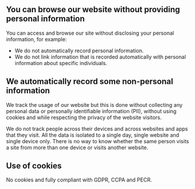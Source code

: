 
## You can browse our website without providing personal information

You can access and browse our site without disclosing your personal information, for example:

* We do not automatically record personal information.
* We do not link information that is recorded automatically with personal information about specific individuals.

## We automatically record some non-personal information

We track the usage of our website but this is done without collecting any personal data or personally identifiable
information (PII), without using cookies and while respecting the privacy of the website visitors.

We do not track people across their devices and across websites and apps that they visit. All the data is isolated to
a single day, single website and single device only. There is no way to know whether the same person visits a site
from more than one device or visits another website.

## Use of cookies

No cookies and fully compliant with GDPR, CCPA and PECR.
